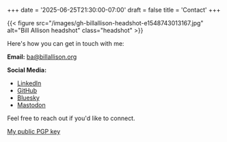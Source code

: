 +++
date = '2025-06-25T21:30:00-07:00'
draft = false
title = 'Contact'
+++

{{< figure src="/images/gh-billallison-headshot-e1548743013167.jpg" alt="Bill Allison headshot" class="headshot" >}}

Here's how you can get in touch with me:

**Email:** [ba@billallison.org](mailto:ba@billallison.org)

**Social Media:**
- [LinkedIn](https://www.linkedin.com/in/williamallison)
- [GitHub](https://github.com/billallison)
- [Bluesky](https://bsky.app/profile/billallison.org)
- [Mastodon](https://m.allistodon.xyz/@bill)

Feel free to reach out if you'd like to connect.

[My public PGP key](/pgp.txt)
